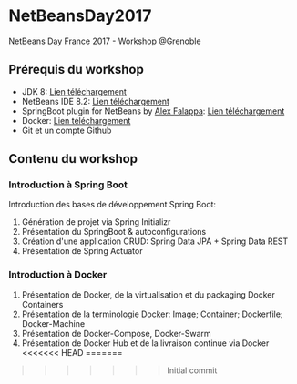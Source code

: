 # NetBeansDay2017
NetBeans Day France 2017 - Workshop @Grenoble

## Prérequis du workshop
- JDK 8: [Lien téléchargement](http://www.oracle.com/technetwork/java/javase/downloads/jdk8-downloads-2133151.html) 
- NetBeans IDE 8.2: [Lien téléchargement](https://netbeans.org/downloads/)
- SpringBoot plugin for NetBeans by [Alex Falappa](https://github.com/AlexFalappa): [Lien téléchargement](https://github.com/AlexFalappa/nb-springboot)
- Docker: [Lien téléchargement](https://www.docker.com/products/docker-toolbox)
- Git et un compte Github

## Contenu du workshop
### Introduction à Spring Boot
Introduction des bases de développement Spring Boot:
1. Génération de projet via Spring Initializr
2. Présentation du SpringBoot & autoconfigurations
3. Création d'une application CRUD: Spring Data JPA + Spring Data REST
4. Présentation de Spring Actuator

### Introduction à Docker
1. Présentation de Docker, de la virtualisation et du packaging Docker Containers
2. Présentation de la terminologie Docker: Image; Container; Dockerfile; Docker-Machine  
3. Présentation de Docker-Compose, Docker-Swarm
4. Présentation de Docker Hub et de la livraison continue via Docker
<<<<<<< HEAD
=======

>>>>>>> Initial commit

